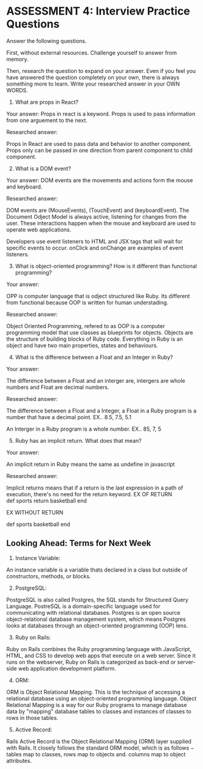 # ASSESSMENT 4: Interview Practice Questions
Answer the following questions.

First, without external resources. Challenge yourself to answer from memory.

Then, research the question to expand on your answer. Even if you feel you have answered the question completely on your own, there is always something more to learn. Write your researched answer in your OWN WORDS.  

1. What are props in React?

  Your answer: Props in react is a keyword. Props is used to pass information from one arguement to the next. 

  Researched answer:
  
  Props in React are used to pass data and behavior to another component. Props only can be passed in one direction from parent component to child component.


2. What is a DOM event?

  Your answer: DOM events are the movements and actions form the mouse and keyboard.

  Researched answer:

  DOM events are (MouseEvents), (TouchEvent) and (keyboardEvent). The Document Odject Model is always active, listening for changes from the user. These interactions happen when the mouse and keyboard are used to operate web applications.

  Developers use event listeners to  HTML and JSX tags that will wait for specific events to occur. onClick and onChange are examples of event listeners. 


3. What is object-oriented programming? How is it different than functional programming?

  Your answer: 
  
  OPP is computer language that is odject structured like Ruby. Its different from functional because OOP is written for human understading.

  Researched answer:
  
  Object Oriented Programming, refered to as OOP is a computer programming model that use classes as blueprints for objects. Objects are the structure of building blocks of Ruby code. Everything in Ruby is an object and have two main properties, states and behaviours.   


4. What is the difference between a Float and an Integer in Ruby?

  Your answer: 
  
  The difference between a Float and an interger are, intergers are whole numbers and Float are decimal numbers. 

  Researched answer:

  The difference between a Float and a Integer, a Float in a Ruby program is a number that have a decimal point. EX.. 8.5, 7.5, 5.1

  An Interger in a Ruby program is a whole number. EX.. 85, 7, 5


5. Ruby has an implicit return. What does that mean?

  Your answer:

  An implicit return in Ruby means the same as undefine in javascript 

  Researched answer:

  Implicit returns means that if a return is the last expression in a path of execution, there's no need for the return keyword.
  EX OF RETURN              
  def sports
    return basketball
  end

  EX WITHOUT RETURN

  def sports
     basketball
  end


## Looking Ahead: Terms for Next Week

1. Instance Variable: 

 An instance variable is a variable thats declared in a class but outside of constructors, methods, or blocks. 

2. PostgreSQL:

 PostgreSQL is also called Postgres, the SQL stands for Structured Query Language. PostreSQL is a domain-specific language used for communicating with relational databases. Postgres is an open source object-relational database management system, which means Postgres looks at databases through an object-oriented programming (OOP) lens.

3. Ruby on Rails:

 Ruby on Rails combines the Ruby programming language with JavaScript, HTML, and CSS to develop web apps that execute on a web server. Since it runs on the webserver, Ruby on Rails is categorized as back-end or server-side web application development platform.

4. ORM:

ORM is Object Relational Mapping. This is the technique of accessing a relational database using an object-oriented programming language. Object Relational Mapping is a way for our Ruby programs to manage database data by "mapping" database tables to classes and instances of classes to rows in those tables.

5. Active Record:


Rails Active Record is the Object Relational Mapping (ORM) layer supplied with Rails. It closely follows the standard ORM model, which is as follows − tables map to classes, rows map to objects and. columns map to object attributes.
